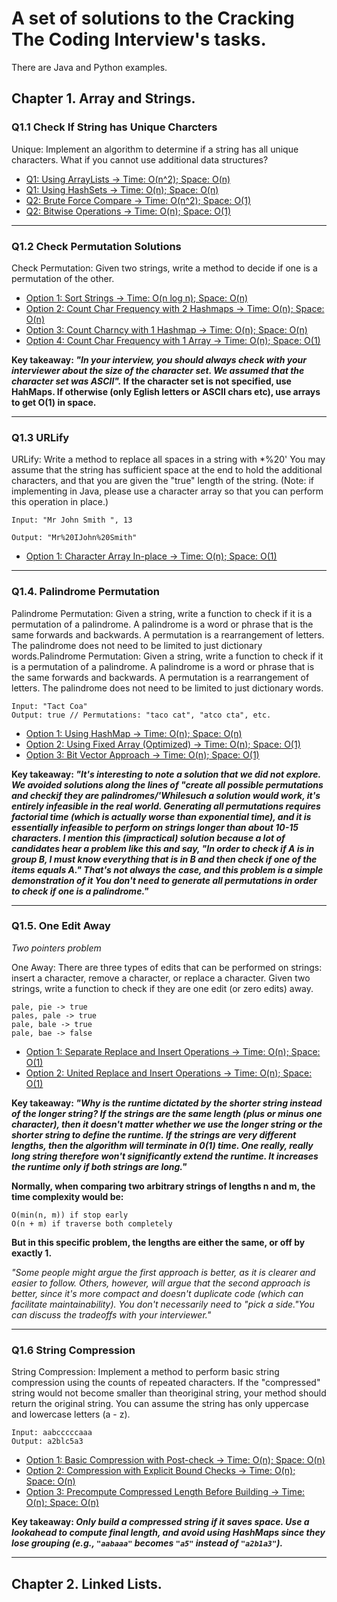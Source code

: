 <h1> A set of solutions to the Cracking The Coding Interview's tasks. </h1>
<p> There are Java and Python examples. </p>

<h2> Chapter 1. Array and Strings. </h2>

### Q1.1 Check If String has Unique Charcters
<p>Unique: Implement an algorithm to determine if a string has all unique characters. What if you
cannot use additional data structures? </p>

- [Q1: Using ArrayLists -> Time: O(n^2); Space: O(n)](Chapter1_ArraysAndStrings/Java/Q1_1_Is_Unique/UniqCharsQ1ArrayLists.java)
- [Q1: Using HashSets -> Time: O(n); Space: O(n)](Chapter1_ArraysAndStrings/Java/Q1_1_Is_Unique/UniqCharsQ1HashSets.java)
- [Q2: Brute Force Compare -> Time: O(n^2); Space: O(1)](Chapter1_ArraysAndStrings/Java/Q1_1_Is_Unique/UniqCharsQ2.java)
- [Q2: Bitwise Operations -> Time: O(n); Space: O(1)](Chapter1_ArraysAndStrings/Java/Q1_1_Is_Unique/UniqCharsQ2BitwiseOperations.java)

<hr>

### Q1.2 Check Permutation Solutions
<p> Check Permutation: Given two strings, write a method to decide if one is a permutation of the
other. </p>

- [Option 1: Sort Strings -> Time: O(n log n); Space: O(n)](Chapter1_ArraysAndStrings/Java/Q1_2_Check_Permutation/PermutationSortStrings.java)
- [Option 2: Count Char Frequency with 2 Hashmaps -> Time: O(n); Space: O(n)](Chapter1_ArraysAndStrings/Java/Q1_2_Check_Permutation/PermutationCharFrequencyCount.java)
- [Option 3: Count Charncy with 1 Hashmap -> Time: O(n); Space: O(n)](Chapter1_ArraysAndStrings/Java/Q1_2_Check_Permutation/PermutationCharFrequencyCountOneHashmap.java)
- [Option 4: Count Char Frequency with 1 Array -> Time: O(n); Space: O(1)](Chapter1_ArraysAndStrings/Java/Q1_2_Check_Permutation/PermutationCharFrequencyCountSizeConstant.java)


<b>Key takeaway: <i>"In your interview, you should always check with your interviewer about the
size of the character set. We assumed that the character set was ASCII".</i>
If the character set is not specified, use HahMaps.
If otherwise (only Eglish letters or ASCII chars etc), use arrays to get O(1) in space.</b>

<hr>

### Q1.3 URLify
<p> URLify: Write a method to replace all spaces in a string with *%20' You may assume that the string
has sufficient space at the end to hold the additional characters, and that you are given the "true"
length of the string. (Note: if implementing in Java, please use a character array so that you can
perform this operation in place.) </p>

````
Input: "Mr John Smith ", 13

Output: "Mr%20IJohn%20Smith"
````

- [Option 1: Character Array In-place → Time: O(n); Space: O(1)](Chapter1_ArraysAndStrings/Java/Q1_3_URLify/URLifyCharacterArray.java)

<hr>

### Q1.4. Palindrome Permutation
<p> Palindrome Permutation: Given a string, write a function to check if it is a permutation of
a palindrome. A palindrome is a word or phrase that is the same forwards and backwards. A
permutation is a rearrangement of letters. The palindrome does not need to be limited to just
dictionary words.Palindrome Permutation: Given a string, write a function to check if it is a permutation of
a palindrome. A palindrome is a word or phrase that is the same forwards and backwards. A
permutation is a rearrangement of letters. The palindrome does not need to be limited to just
dictionary words.
</p>

````
Input: "Tact Coa"
Output: true // Permutations: "taco cat", "atco cta", etc.
````

- [Option 1: Using HashMap → Time: O(n); Space: O(n)](Chapter1_ArraysAndStrings/Java/Q1_4_Palindrome_Permuatation/PalindromePermutationChecker.java)
- [Option 2: Using Fixed Array (Optimized) → Time: O(n); Space: O(1)](Chapter1_ArraysAndStrings/Java/Q1_4_Palindrome_Permuatation/PalindromePermutationCheckerOptimized.java)
- [Option 3: Bit Vector Approach → Time: O(n); Space: O(1)](Chapter1_ArraysAndStrings/Java/Q1_4_Palindrome_Permuatation/PalindromePermutationCheckerBitVector.java)

<b>Key takeaway: <i> "It's interesting to note a solution that we did not explore. We avoided solutions along the lines of "create
all possible permutations and checkif they are palindromes/'Whilesuch a solution would work, it's entirely
infeasible in the real world. Generating all permutations requires factorial time (which is actually worse than
exponential time), and it is essentially infeasible to perform on strings longer than about 10-15 characters.
I mention this (impractical) solution because a lot of candidates hear a problem like this and say, "In order
to check if A is in group B, I must know everything that is in B and then check if one of the items equals A."
That's not always the case, and this problem is a simple demonstration of it You don't need to generate all
permutations in order to check if one is a palindrome." </i>
</b>

<hr>

### Q1.5. One Edit Away
<p><i>Two pointers problem</i></p>
<p>One Away: There are three types of edits that can be performed on strings: insert a character,
remove a character, or replace a character. Given two strings, write a function to check if they are
one edit (or zero edits) away.
</p>

````
pale, pie -> true
pales, pale -> true
pale, bale -> true
pale, bae -> false
````

- [Option 1: Separate Replace and Insert Operations → Time: O(n); Space: O(1)](Chapter1_ArraysAndStrings/Java/Q1_5_One_Away/OneAwaySeparateOperations.java)
- [Option 2: United Replace and Insert Operations → Time: O(n); Space: O(1)](Chapter1_ArraysAndStrings/Java/Q1_5_One_Away/OneAwayOneOperation.java)

<b> Key takeaway: <i>
"Why is the runtime dictated by the shorter string instead of the longer string? If the strings are
the same length (plus or minus one character), then it doesn't matter whether we use the longer
string or the shorter string to define the runtime. If the strings are very different lengths, then the
algorithm will terminate in 0(1) time. One really, really long string therefore won't significantly
extend the runtime. It increases the runtime only if both strings are long." </i>

Normally, when comparing two arbitrary strings of lengths n and m, the time complexity would be: </b>

````
O(min(n, m)) if stop early
O(n + m) if traverse both completely
````

<b>But in this specific problem, the lengths are either the same, or off by exactly 1.</b>

<i> "Some people might argue the first approach is better, as it is clearer and easier to follow. Others, however,
will argue that the second approach is better, since it's more compact and doesn't duplicate code (which
can facilitate maintainability).
You don't necessarily need to "pick a side."You can discuss the tradeoffs with your interviewer."</i>

<hr>

### Q1.6 String Compression
<p>String Compression: Implement a method to perform basic string compression using the counts
of repeated characters. If the "compressed" string would not become smaller than theoriginal string, your method should return the original string.
You can assume the string has only uppercase and lowercase letters (a - z).</p>

````
Input: aabcccccaaa
Output: a2blc5a3
````


- [Option 1: Basic Compression with Post-check → Time: O(n); Space: O(n)](Chapter1_ArraysAndStrings/Java/Q1_6_String_Compression/StringCompression.java)
- [Option 2: Compression with Explicit Bound Checks → Time: O(n); Space: O(n)](Chapter1_ArraysAndStrings/Java/Q1_6_String_Compression/StringCompressionCheckBounds.java)
- [Option 3: Precompute Compressed Length Before Building → Time: O(n); Space: O(n)](Chapter1_ArraysAndStrings/Java/Q1_6_String_Compression/StringCompressionLengthLookahead.java)

**Key takeaway: _Only build a compressed string if it saves space. Use a lookahead to compute final length, and avoid using HashMaps since they lose grouping (e.g., `"aabaaa"` becomes `"a5"` instead of `"a2b1a3"`)._**


-----------


<h2> Chapter 2. Linked Lists. </h2>
